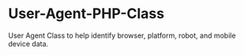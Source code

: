# User-Agent-PHP-Class
User Agent Class to help identify browser, platform, robot, and mobile device data.
